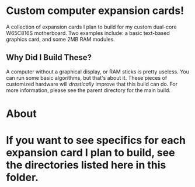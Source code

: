 # Custom computer expansion cards!

A collection of expansion cards I plan to build for my custom dual-core W65C816S motherboard. Two examples include: a basic text-based graphics card, and some 2MB RAM modules.

## Why Did I Build These?
A computer without a graphical display, or RAM sticks is pretty useless. You can run some basic algorithms, but that's about it. These pieces of customized hardware will *drastically* improve that this build can do. For more information, please see the parent directory for the main build.

# About
# If you want to see specifics for each expansion card I plan to build, see the directories listed here in this folder.
